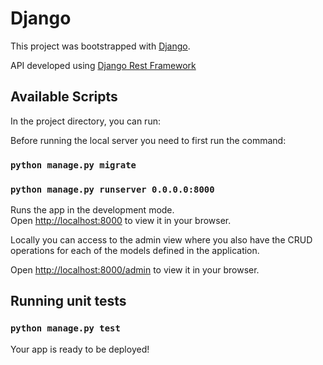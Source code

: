 # Django

This project was bootstrapped with [Django](https://pypi.org/project/Django/).

API developed using [Django Rest Framework](https://pypi.org/project/djangorestframework/)

## Available Scripts

In the project directory, you can run:

Before running the local server you need to first run the command:
### `python manage.py migrate`

### `python manage.py runserver 0.0.0.0:8000`

Runs the app in the development mode.\
Open [http://localhost:8000](http://localhost:8000) to view it in your browser.

Locally you can access to the admin view where you also have the CRUD operations for each of the models defined in the 
application. 

Open [http://localhost:8000/admin](http://localhost:8000/admin) to view it in your browser.

## Running unit tests
### `python manage.py test`


Your app is ready to be deployed!